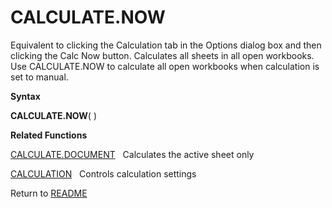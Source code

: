 # CALCULATE.NOW

Equivalent to clicking the Calculation tab in the Options dialog box and
then clicking the Calc Now button. Calculates all sheets in all open
workbooks. Use CALCULATE.NOW to calculate all open workbooks when
calculation is set to manual.

**Syntax**

**CALCULATE.NOW**( )

**Related Functions**

[CALCULATE.DOCUMENT](CALCULATE.DOCUMENT.md)&nbsp;&nbsp;&nbsp;Calculates the active sheet only

[CALCULATION](CALCULATION.md)&nbsp;&nbsp;&nbsp;Controls calculation settings



Return to [README](README.md)

